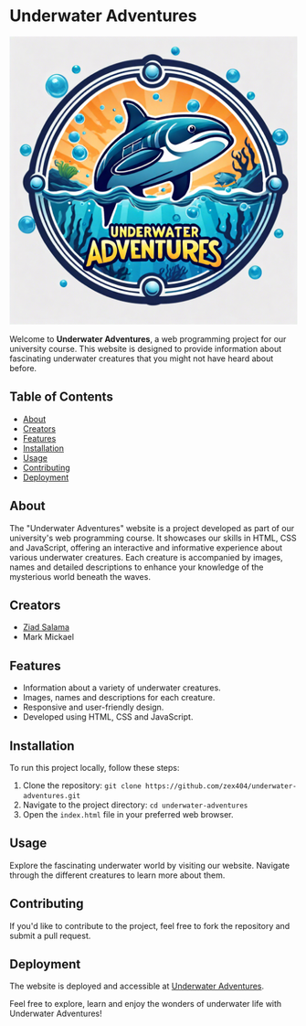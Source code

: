 # Underwater Adventures

![Underwater Adventures](https://raw.githubusercontent.com/ZEX404/underwater-adventures/main/assets/images/logo.png)

Welcome to **Underwater Adventures**, a web programming project for our university course. This website is designed to provide information about fascinating underwater creatures that you might not have heard about before.

## Table of Contents

- [About](#about)
- [Creators](#creators)
- [Features](#features)
- [Installation](#installation)
- [Usage](#usage)
- [Contributing](#contributing)
- [Deployment](#deployment)

## About

The "Underwater Adventures" website is a project developed as part of our university's web programming course. It showcases our skills in HTML, CSS and JavaScript, offering an interactive and informative experience about various underwater creatures. Each creature is accompanied by images, names and detailed descriptions to enhance your knowledge of the mysterious world beneath the waves.

## Creators

- [Ziad Salama](https://www.linkedin.com/in/ziadsalama)
- Mark Mickael

## Features

- Information about a variety of underwater creatures.
- Images, names and descriptions for each creature.
- Responsive and user-friendly design.
- Developed using HTML, CSS and JavaScript.

## Installation

To run this project locally, follow these steps:

1. Clone the repository: `git clone https://github.com/zex404/underwater-adventures.git`
2. Navigate to the project directory: `cd underwater-adventures`
3. Open the `index.html` file in your preferred web browser.

## Usage

Explore the fascinating underwater world by visiting our website. Navigate through the different creatures to learn more about them.

## Contributing

If you'd like to contribute to the project, feel free to fork the repository and submit a pull request.

## Deployment

The website is deployed and accessible at [Underwater Adventures](https://zex404.github.io/underwater-adventures/).

Feel free to explore, learn and enjoy the wonders of underwater life with Underwater Adventures!
